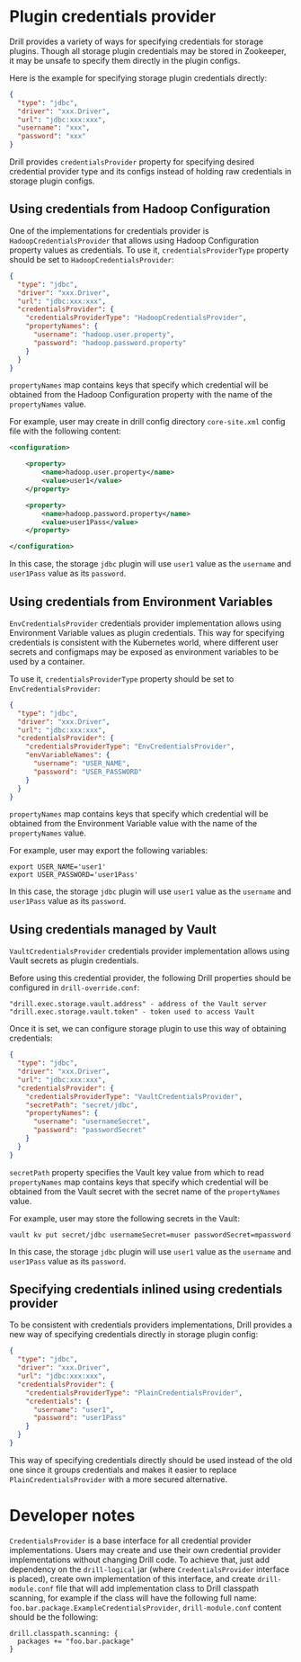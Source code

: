 # Plugin credentials provider

Drill provides a variety of ways for specifying credentials for storage plugins.
Though all storage plugin credentials may be stored in Zookeeper, it may be unsafe to specify them directly in the plugin configs.

Here is the example for specifying storage plugin credentials directly:
```json
{
  "type": "jdbc",
  "driver": "xxx.Driver",
  "url": "jdbc:xxx:xxx",
  "username": "xxx",
  "password": "xxx"
}
```

Drill provides `credentialsProvider` property for specifying desired credential provider type and its configs
instead of holding raw credentials in storage plugin configs.

## Using credentials from Hadoop Configuration

One of the implementations for credentials provider is `HadoopCredentialsProvider` that allows using Hadoop 
Configuration property values as credentials.
To use it, `credentialsProviderType` property should be set to `HadoopCredentialsProvider`:
```json
{
  "type": "jdbc",
  "driver": "xxx.Driver",
  "url": "jdbc:xxx:xxx",
  "credentialsProvider": {
    "credentialsProviderType": "HadoopCredentialsProvider",
    "propertyNames": {
      "username": "hadoop.user.property",
      "password": "hadoop.password.property"
    }
  }
}
```

`propertyNames` map contains keys that specify which credential will be obtained from the Hadoop Configuration 
property with the name of the `propertyNames` value.

For example, user may create in drill config directory `core-site.xml` config file with the following content:
```xml
<configuration>

    <property>
        <name>hadoop.user.property</name>
        <value>user1</value>
    </property>

    <property>
        <name>hadoop.password.property</name>
        <value>user1Pass</value>
    </property>

</configuration>
```

In this case, the storage `jdbc` plugin will use `user1` value as the `username` and `user1Pass` value as its `password`.

## Using credentials from Environment Variables

`EnvCredentialsProvider` credentials provider implementation allows using Environment Variable values as plugin credentials.
This way for specifying credentials is consistent with the Kubernetes world, where different user secrets and configmaps may be exposed as environment variables to be used by a container.

To use it, `credentialsProviderType` property should be set to `EnvCredentialsProvider`:
```json
{
  "type": "jdbc",
  "driver": "xxx.Driver",
  "url": "jdbc:xxx:xxx",
  "credentialsProvider": {
    "credentialsProviderType": "EnvCredentialsProvider",
    "envVariableNames": {
      "username": "USER_NAME",
      "password": "USER_PASSWORD"
    }
  }
}
```

`propertyNames` map contains keys that specify which credential will be obtained from the Environment Variable
value with the name of the `propertyNames` value.

For example, user may export the following variables:
```shell
export USER_NAME='user1'
export USER_PASSWORD='user1Pass'
```

In this case, the storage `jdbc` plugin will use `user1` value as the `username` and `user1Pass` value as its `password`.

## Using credentials managed by Vault

`VaultCredentialsProvider` credentials provider implementation allows using Vault secrets as plugin credentials.

Before using this credential provider, the following Drill properties should be configured in `drill-override.conf`:
```
"drill.exec.storage.vault.address" - address of the Vault server
"drill.exec.storage.vault.token" - token used to access Vault
```

Once it is set, we can configure storage plugin to use this way of obtaining credentials:
```json
{
  "type": "jdbc",
  "driver": "xxx.Driver",
  "url": "jdbc:xxx:xxx",
  "credentialsProvider": {
    "credentialsProviderType": "VaultCredentialsProvider",
    "secretPath": "secret/jdbc",
    "propertyNames": {
      "username": "usernameSecret",
      "password": "passwordSecret"
    }
  }
}
```

`secretPath` property specifies the Vault key value from which to read
`propertyNames` map contains keys that specify which credential will be obtained from the Vault secret with the secret name of the `propertyNames` value.

For example, user may store the following secrets in the Vault:
```shell
vault kv put secret/jdbc usernameSecret=muser passwordSecret=mpassword
```

In this case, the storage `jdbc` plugin will use `user1` value as the `username` and `user1Pass` value as its `password`.

## Specifying credentials inlined using credentials provider

To be consistent with credentials providers implementations, Drill provides a new way of specifying credentials directly in storage plugin config:
```json
{
  "type": "jdbc",
  "driver": "xxx.Driver",
  "url": "jdbc:xxx:xxx",
  "credentialsProvider": {
    "credentialsProviderType": "PlainCredentialsProvider",
    "credentials": {
      "username": "user1",
      "password": "user1Pass"
    }
  }
}
```

This way of specifying credentials directly should be used instead of the old one since it groups credentials and
makes it easier to replace `PlainCredentialsProvider` with a more secured alternative.

# Developer notes

`CredentialsProvider` is a base interface for all credential provider implementations.
Users may create and use their own credential provider implementations without changing Drill code.
To achieve that, just add dependency on the `drill-logical` jar (where `CredentialsProvider` interface is placed),
create own implementation of this interface, and create `drill-module.conf` file that will add implementation class 
to Drill classpath scanning, for example if the class will have the following full name: `foo.bar.package.ExampleCredentialsProvider`,
`drill-module.conf` content should be the following:
```
drill.classpath.scanning: {
  packages += "foo.bar.package"
}
```
